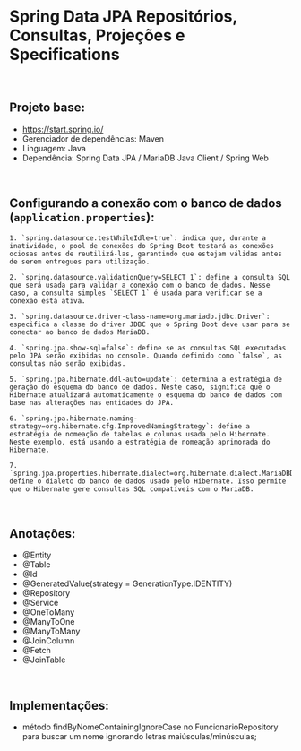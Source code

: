 # Spring Data JPA Repositórios, Consultas, Projeções e Specifications

<br>

## Projeto base:

- https://start.spring.io/
- Gerenciador de dependências: Maven
- Linguagem: Java
- Dependência: Spring Data JPA / MariaDB Java Client / Spring Web

<br>

## Configurando a conexão com o banco de dados (`application.properties`):

```
1. `spring.datasource.testWhileIdle=true`: indica que, durante a inatividade, o pool de conexões do Spring Boot testará as conexões ociosas antes de reutilizá-las, garantindo que estejam válidas antes de serem entregues para utilização.

2. `spring.datasource.validationQuery=SELECT 1`: define a consulta SQL que será usada para validar a conexão com o banco de dados. Nesse caso, a consulta simples `SELECT 1` é usada para verificar se a conexão está ativa.

3. `spring.datasource.driver-class-name=org.mariadb.jdbc.Driver`: especifica a classe do driver JDBC que o Spring Boot deve usar para se conectar ao banco de dados MariaDB.

4. `spring.jpa.show-sql=false`: define se as consultas SQL executadas pelo JPA serão exibidas no console. Quando definido como `false`, as consultas não serão exibidas.

5. `spring.jpa.hibernate.ddl-auto=update`: determina a estratégia de geração do esquema do banco de dados. Neste caso, significa que o Hibernate atualizará automaticamente o esquema do banco de dados com base nas alterações nas entidades do JPA.

6. `spring.jpa.hibernate.naming-strategy=org.hibernate.cfg.ImprovedNamingStrategy`: define a estratégia de nomeação de tabelas e colunas usada pelo Hibernate. Neste exemplo, está usando a estratégia de nomeação aprimorada do Hibernate.

7. `spring.jpa.properties.hibernate.dialect=org.hibernate.dialect.MariaDBDialect`: define o dialeto do banco de dados usado pelo Hibernate. Isso permite que o Hibernate gere consultas SQL compatíveis com o MariaDB.

```

<br>

## Anotações:

- @Entity
- @Table
- @Id
- @GeneratedValue(strategy = GenerationType.IDENTITY)
- @Repository
- @Service
- @OneToMany
- @ManyToOne
- @ManyToMany
- @JoinColumn
- @Fetch
- @JoinTable

<br>

## Implementações:

- método findByNomeContainingIgnoreCase no FuncionarioRepository para buscar um nome ignorando letras maiúsculas/minúsculas;

